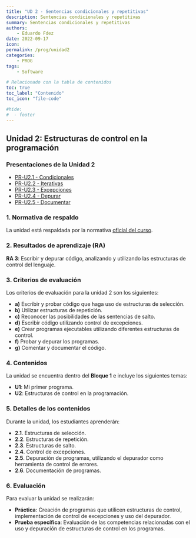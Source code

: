 ```yaml
---
title: "UD 2 - Sentencias condicionales y repetitivas"
description: Sentencias condicionales y repetitivas
summary: Sentencias condicionales y repetitivas
authors:
    - Eduardo Fdez
date: 2022-09-17
icon: 
permalink: /prog/unidad2
categories:
    - PROG
tags:
    - Software

# Relacionado con la tabla de contenidos
toc: true
toc_label: "Contenido"
toc_icon: "file-code"

#hide:
#  - footer
---
```


## Unidad 2: Estructuras de control en la programación

### Presentaciones de la Unidad 2

* [PR-U2.1 - Condicionales](https://revilofe.github.io/slides/section1-pr/PR-U2.1.-Condicionales.html)
* [PR-U2.2 - Iterativas](https://revilofe.github.io/slides/section1-pr/PR-U2.2.-Iterativas.html)
* [PR-U2.3 - Excepciones](https://revilofe.github.io/slides/section1-pr/PR-U2.3.-Excepciones.html)
* [PR-U2.4 - Depurar](https://revilofe.github.io/slides/section1-pr/PR-U2.4.-Depurar.html)
* [PR-U2.5 - Documentar](https://revilofe.github.io/slides/section1-pr/PR-U2.5.-Documentar.html)

### 1. **Normativa de respaldo**
La unidad está respaldada por la normativa [oficial del curso](https://www.todofp.es/dam/jcr:c198771c-775e-469b-936f-5f5ef6af165a/andtsdesarrollo-aplicaciones-web-pdf.pdf).

### 2. **Resultados de aprendizaje (RA)**
**RA 3**: Escribir y depurar código, analizando y utilizando las estructuras de control del lenguaje.

### 3. **Criterios de evaluación**
Los criterios de evaluación para la unidad 2 son los siguientes:   
- **a)** Escribir y probar código que haga uso de estructuras de selección.   
- **b)** Utilizar estructuras de repetición.    
- **c)** Reconocer las posibilidades de las sentencias de salto.   
- **d)** Escribir código utilizando control de excepciones.   
- **e)** Crear programas ejecutables utilizando diferentes estructuras de control.    
- **f)** Probar y depurar los programas.   
- **g)** Comentar y documentar el código.   

### 4. **Contenidos**
La unidad se encuentra dentro del **Bloque 1** e incluye los siguientes temas:   
- **U1**: Mi primer programa.   
- **U2**: Estructuras de control en la programación.    

### 5. **Detalles de los contenidos**
Durante la unidad, los estudiantes aprenderán:     
- **2.1**. Estructuras de selección.    
- **2.2**. Estructuras de repetición.    
- **2.3**. Estructuras de salto.    
- **2.4**. Control de excepciones.     
- **2.5**. Depuración de programas, utilizando el depurador como herramienta de control de errores.     
- **2.6**. Documentación de programas.     

### 6. **Evaluación**
Para evaluar la unidad se realizarán:     
- **Práctica**: Creación de programas que utilicen estructuras de control, implementación de control de excepciones y uso del depurador.            
- **Prueba específica**: Evaluación de las competencias relacionadas con el uso y depuración de estructuras de control en los programas.      
